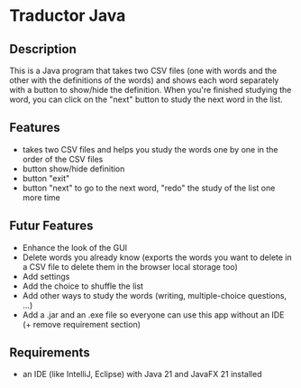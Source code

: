 # Traductor Java

## Description
This is a Java program that takes two CSV files (one with words and the other with the definitions of the words) and shows each word separately with a button to show/hide the definition. When you're finished studying the word, you can click on the "next" button to study the next word in the list.

## Features
- takes two CSV files and helps you study the words one by one in the order of the CSV files
- button show/hide definition
- button "exit"
- button "next" to go to the next word, "redo" the study of the list one more time

## Futur Features
- Enhance the look of the GUI
- Delete words you already know (exports the words you want to delete in a CSV file to delete them in the browser local storage too)
- Add settings
- Add the choice to shuffle the list
- Add other ways to study the words (writing, multiple-choice questions, ...)
- Add a .jar and an .exe file so everyone can use this app without an IDE (+ remove requirement section)

## Requirements
- an IDE (like IntelliJ, Eclipse) with Java 21 and JavaFX 21 installed
